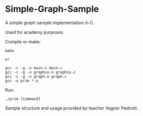 # Simple-Graph-Sample
A simple graph sample implementation in C.

Used for academy purposes.


Compile or make:

```
make 

or

gcc -c -g -o main.o main.c
gcc -c -g -o graphio.o graphio.c
gcc -c -g -o graph.o graph.c
gcc -o prim *.o
```

Run:

```./prim [Command]```


Sample structure and usage provided by teacher Vagner Pedrotti.
